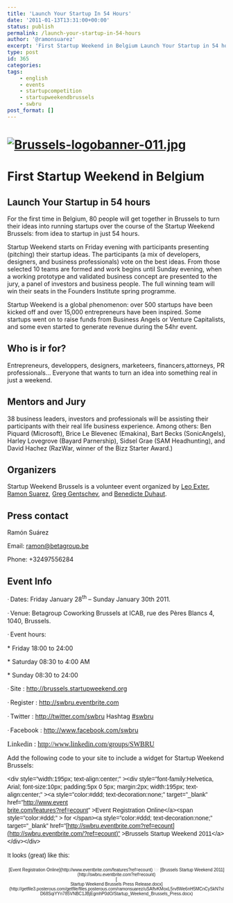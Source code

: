 ```yaml
---
title: 'Launch Your Startup In 54 Hours'
date: '2011-01-13T13:31:00+00:00'
status: publish
permalink: /launch-your-startup-in-54-hours
author: '@ramonsuarez'
excerpt: 'First Startup Weekend in Belgium Launch Your Startup in 54 hours For the first time in Belgium, 80 people will get together in Brussels to turn their ideas into running startups over the course of the Startup Weekend Brussels: from idea to startup...'
type: post
id: 365
categories:
tags:
    - english
    - events
    - startupcompetition
    - startupweekendbrussels
    - swbru
post_format: []
---
```

<span>[![Brussels-logobanner-011.jpg](http://brussels.startupweekend.org/files/2010/11/Brussels-logobanner-011.jpg "Brussels-logobanner-011.jpg")](http://brussels.startupweekend.org)  
</span>
================================================================================================================================================================================================

<span>First Startup Weekend in Belgium</span>
=============================================

<span>Launch Your Startup in 54 hours</span>
--------------------------------------------

<span> </span>

<span>For the first time in Belgium, 80 people will get together in Brussels to turn their ideas into running startups over the course of the <span> </span>Startup Weekend Brussels: from idea to startup in just 54 hours.</span>

<span> </span>

<span>Startup Weekend starts on Friday evening with participants presenting (pitching) their startup ideas. The participants (a mix of developers, designers, and business professionals)<span> </span>vote on the best ideas. From those selected 10 teams are formed and work begins until Sunday evening, when a working prototype and validated business concept are presented to the jury, a panel of investors and business people.<span> </span>The full winning team will win their seats in the Founders Institute spring programme.</span>

<span> </span>

<span>Startup Weekend is a global phenomenon: over 500 startups have been kicked off and over 15,000 entrepreneurs have been inspired.<span> </span>Some startups went on to raise funds from Business Angels or Venture Capitalists, and some even started to generate revenue during the 54hr event.</span>

<span>Who is ir for? </span>
----------------------------

<span>Entrepreneurs, developpers, designers, marketeers, financers,attorneys, PR professionals… Everyone that wants to turn an idea into something real in just a weekend. </span>

<span>Mentors and Jury</span>
-----------------------------

<span>38 <span> </span>business leaders, investors and professionals will be assisting their participants with their real life business experience. Among others: Ben Piquard (Microsoft), Brice Le Blevenec (Emakina), Bart Becks (SonicAngels), Harley Lovegrove (Bayard Parnership), Sidsel Grae (SAM Headhunting), and David Hachez (RazWar, winner of the<span> </span>Bizz Starter Award.)</span>

<span>Organizers</span>
-----------------------

<span>Startup Weekend Brussels is a volunteer event organized by </span><span>[<span>Leo Exter</span>](http://be.linkedin.com/in/exter)</span><span>, </span><span>[<span>Ramon Suarez</span>](http://be.linkedin.com/in/ramonsuarez)</span><span>, </span><span>[<span>Greg Gentschev</span>](http://be.linkedin.com/in/gentschev)</span><span>, and </span><span>[<span>Benedicte Duhaut</span>](http://be.linkedin.com/pub/benedicte-duhaut/1/362/673)</span><span>.</span>

<span>Press contact </span>
---------------------------

<span>Ramón Suárez </span>

<span>Email: </span><span>[<span>ramon@betagroup.be</span>](mailto:ramon@betagroup.be)</span>

<span>Phone: +32497556284</span>

<span>Event Info </span>
------------------------

<span style="font-family:Symbol;"><span>·<span style="font:7pt Times New Roman;"> </span></span></span><span>Dates: Friday January 28<sup>th</sup> – Sunday January 30th 2011.</span>

<span style="font-family:Symbol;"><span>·<span style="font:7pt Times New Roman;"> </span></span></span><span>Venue: Betagroup Coworking Brussels at ICAB, rue des Pères Blancs 4, 1040, Brussels.</span>

<span style="font-family:Symbol;"><span>·<span style="font:7pt Times New Roman;"> </span></span></span><span>Event hours: </span>

<span><span> </span>\* Friday 18:00 to 24:00</span>

<span><span> </span>\* Saturday 08:30 to 4:00 AM</span>

<span><span> </span>\* Sunday 08:30 to 24:00</span>

<span style="font-family:Symbol;"><span>·<span style="font:7pt Times New Roman;"> </span></span></span><span>Site : </span><span>[<span>http://brussels.startupweekend.org</span>](http://brussels.startupweekend.org/)</span><span> </span>

<span style="font-family:Symbol;"><span>·<span style="font:7pt Times New Roman;"> </span></span></span><span>Register : </span><span>[<span>http://swbru.eventbrite.com</span>](http://swbru.eventbrite.com/)</span><span> </span>

<span style="font-family:Symbol;"><span>·<span style="font:7pt Times New Roman;"> </span></span></span><span>Twitter : </span><span>[<span>http://twitter.com/swbru</span>](http://twitter.com/swbru)</span><span> Hashtag </span><span>[<span>\#swbru</span>](http://search.twitter.com/search?q=%23swbru)</span>

<span style="font-family:Symbol;"><span>·<span style="font:7pt Times New Roman;"> </span></span></span><span>Facebook : </span><span>[<span>http://www.facebook.com/swbru</span>](http://www.facebook.com/swbru)</span><span> </span>

<span style="font-size:12pt;font-family:Times New Roman, serif;">Linkedin : </span><span style="font-size:12pt;font-family:Times New Roman, serif;">[<span>http://www.linkedin.com/groups/SWBRU</span>](http://www.linkedin.com/groups/SWBRU)</span>

Add the following code to your site to include a widget for Startup Weekend Brussels:

<span style="font-size:12px;color:#595959;line-height:21px;"> </span>

<span style="font-weight:inherit;font-style:inherit;font-size:14px;font-family:Helvetica, Arial, sans-serif;vertical-align:baseline;line-height:18px;padding:0;margin:0;">&lt;div style=”width:195px; text-align:center;” &gt;&lt;div style=”font-family:Helvetica, Arial; font-size:10px; padding:5px 0 5px; margin:2px; width:195px; text-align:center;” &gt;&lt;a style=”color:#ddd; text-decoration:none;” target=”\_blank” href=”[http://www.event  
brite.com/features?ref=ecount](http://www.eventbrite.com/features?ref=ecount)” &gt;Event Registration Online&lt;/a&gt;&lt;span style=”color:#ddd;” &gt; for &lt;/span&gt;&lt;a style=”color:#ddd; text-decoration:none;” target=”\_blank” href=”[http://swbru.eventbrite.com?ref=ecount](http://swbru.eventbrite.com/?ref=ecount)” &gt;Brussels Startup Weekend 2011&lt;/a&gt;&lt;/div&gt;&lt;/div&gt;</span>

<span style="font-weight:inherit;font-style:inherit;font-size:14px;font-family:Helvetica, Arial, sans-serif;vertical-align:baseline;line-height:18px;padding:0;margin:0;">It looks (great) like this: </span>

<div style="text-align:center;"><div style="font-family:Helvetica, Arial;font-size:10px;padding:5px 0;margin:2px;text-align:center;">[Event Registration Online](http://www.eventbrite.com/features?ref=ecount)<span style="color:#ddd;"> for </span>[Brussels Startup Weekend 2011](http://swbru.eventbrite.com?ref=ecount)<div class="p_embed p_file_embed">[<div class="p_icon"><div class="p_text">Startup Weekend Brussels Press Release.docx](http://getfile3.posterous.com/getfile/files.posterous.com/ramonsuarez/uSAftvKMoxL5rv8We6nH5MCnCySkN7slD68SqiYYn785VNBC1JBjEgmhP0dO/Startup_Weekend_Brussels_Press.docx)